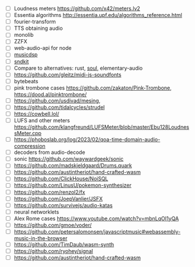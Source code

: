 
* [ ] Loudness meters https://github.com/x42/meters.lv2
* [ ] Essentia algorithms http://essentia.upf.edu/algorithms_reference.html
* [ ] fourier-transform
* [ ] TTS obtaining audio
* [ ] monolib
* [ ] ZZFX
* [ ] web-audio-api for node
* [ ] [musicdsp](https://github.com/bdejong/musicdsp/tree/master/source)
* [ ] [sndkit](https://github.com/paulbatchelor/sndkit)
* [ ] Compare to alternatives: rust, [soul](https://soul.dev/), elementary-audio
* [ ] https://github.com/gleitz/midi-js-soundfonts
* [ ] bytebeats
* [ ] pink trombone cases https://github.com/zakaton/Pink-Trombone, https://dood.al/pinktrombone/
* [ ] https://github.com/usdivad/mesing,
* [ ] https://github.com/tidalcycles/strudel
* [ ] https://cowbell.lol/
* [ ] LUFS and other meters https://github.com/klangfreund/LUFSMeter/blob/master/Ebu128LoudnessMeter.cpp
* [ ] https://phoboslab.org/log/2023/02/qoa-time-domain-audio-compression
* [ ] decoders from audio-decode
* [ ] sonic https://github.com/waywardgeek/sonic
* [ ] https://github.com/madskjeldgaard/Drums.quark
* [ ] https://github.com/austintheriot/hand-crafted-wasm
* [ ] https://github.com/ClickHouse/NoiSQL
* [ ] https://github.com/LinusU/pokemon-synthesizer
* [ ] https://github.com/renzol2/fx
* [ ] https://github.com/JoepVanlier/JSFX
* [ ] https://github.com/survivejs/audio-katas
* [ ] neural networklets
* [ ] Alex Rome cases https://www.youtube.com/watch?v=mbnLqOI1yQA
* [ ] https://github.com/gmoe/voder/
* [ ] https://github.com/petersalomonsen/javascriptmusic#webassembly-music-in-the-browser
* [ ] https://github.com/TimDaub/wasm-synth
* [ ] https://github.com/ryohey/signal
* [ ] https://github.com/austintheriot/hand-crafted-wasm